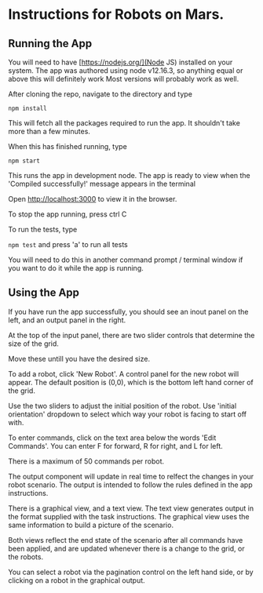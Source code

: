 # Instructions for Robots on Mars.

## Running the App

You will need to have [https://nodejs.org/](Node JS) installed on your system.
The app was authored using node v12.16.3, so anything equal or above this will definitely work
Most versions will probably work as well.

After cloning the repo, navigate to the directory and type

`npm install`

This will fetch all the packages required to run the app. It shouldn't take more than a few minutes.

When this has finished running, type

`npm start`

This runs the app in development node. The app is ready to view when the 'Compiled successfully!' message appears in the terminal

Open [http://localhost:3000](http://localhost:3000) to view it in the browser.

To stop the app running, press ctrl C

To run the tests, type

`npm test` and press 'a' to run all tests

You will need to do this in another command prompt / terminal window if you want to do it while the app is running.

## Using the App

If you have run the app successfully, you should see an inout panel on the left, and an output panel in the right.

At the top of the input panel, there are two slider controls that determine the size of the grid.

Move these untill you have the desired size.

To add a robot, click 'New Robot'. A control panel for the new robot will appear. The default position is (0,0), which is the bottom left hand corner of the grid.

Use the two sliders to adjust the initial position of the robot. Use 'initial orientation' dropdown to select which way your robot is facing to start off with.

To enter commands, click on the text area below the words 'Edit Commands'. You can enter F for forward, R for right, and L for left.

There is a maximum of 50 commands per robot.

The output component will update in real time to relfect the changes in your robot scenario. The output is intended to follow the rules defined in the app instructions.

There is a graphical view, and a text view. The text view generates output in the format supplied with the task instructions. The graphical view uses the same information to build a picture of the scenario.

Both views reflect the end state of the scenario after all commands have been applied, and are updated whenever there is a change to the grid, or the robots.

You can select a robot via the pagination control on the left hand side, or by clicking on a robot in the graphical output.


